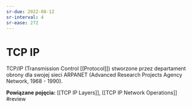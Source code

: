 ```yaml
---
sr-due: 2022-08-12
sr-interval: 4
sr-ease: 272
---
```


# TCP IP
TCP/IP (Transmission Control [[Protocol]]) stworzone przez departament obrony dla swojej sieci ARPANET (Advanced Research Projects Agency Network, 1968 - 1990). 

**Powiązane pojęcia:**
[[TCP IP Layers]], [[TCP IP Network Operations]] #review